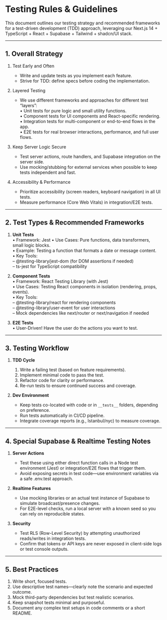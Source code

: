 # Testing Rules & Guidelines

This document outlines our testing strategy and recommended frameworks for a test-driven development (TDD) approach, leveraging our Next.js 14 + TypeScript + React + Supabase + Tailwind + shadcn/UI stack.

---

## 1. Overall Strategy

1. Test Early and Often  
   - Write and update tests as you implement each feature.  
   - Strive for TDD: define specs before coding the implementation.

2. Layered Testing  
   - We use different frameworks and approaches for different test “layers”:  
     • Unit tests for pure logic and small utility functions.  
     • Component tests for UI components and React-specific rendering.  
     • Integration tests for multi-component or end-to-end flows in the app.  
     • E2E tests for real browser interactions, performance, and full user flows.

3. Keep Server Logic Secure  
   - Test server actions, route handlers, and Supabase integration on the server side.  
   - Use mocking/stubbing for external services when possible to keep tests independent and fast.

4. Accessibility & Performance  
   - Prioritize accessibility (screen readers, keyboard navigation) in all UI tests.  
   - Measure performance (Core Web Vitals) in integration/E2E tests.

---

## 2. Test Types & Recommended Frameworks

1. **Unit Tests**  
   • Framework: Jest
   • Use Cases: Pure functions, data transformers, small logic blocks.  
   • Example: Testing a function that formats a date or message content.  
   • Key Tools:   
     – @testing-library/jest-dom (for DOM assertions if needed)  
     – ts-jest for TypeScript compatibility  

2. **Component Tests**  
   • Framework: React Testing Library (with Jest)  
   • Use Cases: Testing React components in isolation (rendering, props, events).  
   • Key Tools:  
     – @testing-library/react for rendering components  
     – @testing-library/user-event for user interactions  
     – Mock dependencies like next/router or next/navigation if needed  

3. **E2E Tests**  
   • User-Driven! Have the user do the actions you want to test.

---

## 3. Testing Workflow

1. **TDD Cycle**  
   1. Write a failing test (based on feature requirements).  
   2. Implement minimal code to pass the test.  
   3. Refactor code for clarity or performance.  
   4. Re-run tests to ensure continued success and coverage.

2. **Dev Environment**  
   - Keep tests co-located with code or in `__tests__` folders, depending on preference.  
   - Run tests automatically in CI/CD pipeline.  
   - Integrate coverage reports (e.g., Istanbul/nyc) to measure coverage.

---

## 4. Special Supabase & Realtime Testing Notes

1. **Server Actions**  
   - Test these using either direct function calls in a Node test environment (Jest) or integration/E2E flows that trigger them.  
   - Avoid exposing secrets in test code—use environment variables via a safe .env.test approach.

2. **Realtime Features**  
   - Use mocking libraries or an actual test instance of Supabase to simulate broadcast/presence changes.  
   - For E2E-level checks, run a local server with a known seed so you can rely on reproducible states.

3. **Security**  
   - Test RLS (Row-Level Security) by attempting unauthorized reads/writes in integration tests.  
   - Confirm that tokens or API keys are never exposed in client-side logs or test console outputs.

---

## 5. Best Practices

1. Write short, focused tests.  
2. Use descriptive test names—clearly note the scenario and expected outcome.  
3. Mock third-party dependencies but test realistic scenarios.  
4. Keep snapshot tests minimal and purposeful.  
5. Document any complex test setups in code comments or a short README.